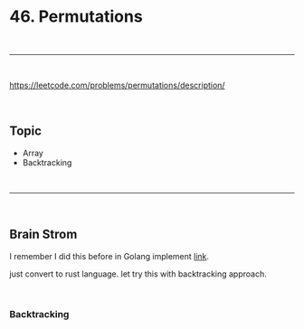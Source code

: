 # 46.  Permutations

<br>

---

<br>

https://leetcode.com/problems/permutations/description/

<br>

## Topic

* Array
* Backtracking


<br>

---

<br>

## Brain Strom

I remember I did this before in Golang implement [link](https://github.com/Johnny1110/GO_LeetCode_Journey/tree/main/bonus/permutation).

just convert to rust language. let try this with backtracking approach.

<br>

### Backtracking

```rust

```